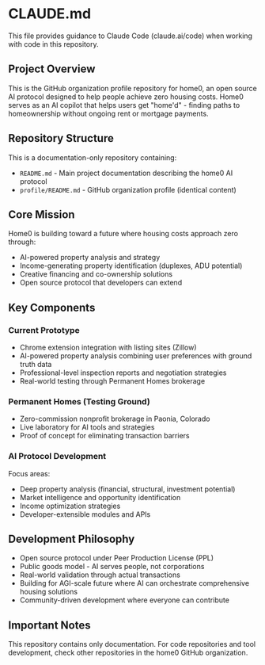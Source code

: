 # CLAUDE.md

This file provides guidance to Claude Code (claude.ai/code) when working with code in this repository.

## Project Overview

This is the GitHub organization profile repository for home0, an open source AI protocol designed to help people achieve zero housing costs. Home0 serves as an AI copilot that helps users get "home'd" - finding paths to homeownership without ongoing rent or mortgage payments.

## Repository Structure

This is a documentation-only repository containing:
- `README.md` - Main project documentation describing the home0 AI protocol
- `profile/README.md` - GitHub organization profile (identical content)

## Core Mission

Home0 is building toward a future where housing costs approach zero through:
- AI-powered property analysis and strategy
- Income-generating property identification (duplexes, ADU potential)
- Creative financing and co-ownership solutions
- Open source protocol that developers can extend

## Key Components

### Current Prototype
- Chrome extension integration with listing sites (Zillow)
- AI-powered property analysis combining user preferences with ground truth data
- Professional-level inspection reports and negotiation strategies
- Real-world testing through Permanent Homes brokerage

### Permanent Homes (Testing Ground)
- Zero-commission nonprofit brokerage in Paonia, Colorado
- Live laboratory for AI tools and strategies
- Proof of concept for eliminating transaction barriers

### AI Protocol Development
Focus areas:
- Deep property analysis (financial, structural, investment potential)
- Market intelligence and opportunity identification
- Income optimization strategies
- Developer-extensible modules and APIs

## Development Philosophy

- Open source protocol under Peer Production License (PPL)
- Public goods model - AI serves people, not corporations
- Real-world validation through actual transactions
- Building for AGI-scale future where AI can orchestrate comprehensive housing solutions
- Community-driven development where everyone can contribute

## Important Notes

This repository contains only documentation. For code repositories and tool development, check other repositories in the home0 GitHub organization.